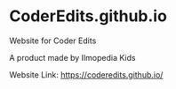 # CoderEdits.github.io

Website for Coder Edits

A product made by Ilmopedia Kids


Website Link: https://coderedits.github.io/
